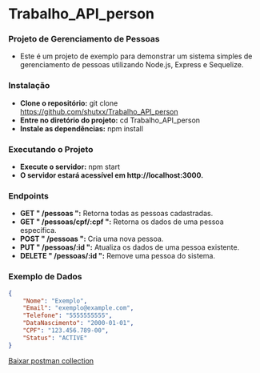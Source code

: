 # Trabalho_API_person

### Projeto de Gerenciamento de Pessoas
- Este é um projeto de exemplo para demonstrar um sistema simples de gerenciamento de pessoas utilizando Node.js, Express e Sequelize.

### Instalação
- **Clone o repositório:** git clone https://github.com/shutxx/Trabalho_API_person
- **Entre no diretório do projeto:** cd Trabalho_API_person
- **Instale as dependências:** npm install

### Executando o Projeto
- **Execute o servidor:** npm start
- **O servidor estará acessível em http://localhost:3000.**

### Endpoints
- **GET " /pessoas ":** Retorna todas as pessoas cadastradas.
- **GET " /pessoas/cpf/:cpf ":** Retorna os dados de uma pessoa específica.
- **POST " /pessoas ":** Cria uma nova pessoa.
- **PUT " /pessoas/:id ":** Atualiza os dados de uma pessoa existente.
- **DELETE " /pessoas/:id ":** Remove uma pessoa do sistema.

### Exemplo de Dados

```json
{
    "Nome": "Exemplo",
    "Email": "exemplo@example.com",
    "Telefone": "5555555555",
    "DataNascimento": "2000-01-01",
    "CPF": "123.456.789-00",
    "Status": "ACTIVE"
}
```
[Baixar postman collection](https://github.com/shutxx/Trabalho_API_person/blob/main/APIperson.postman_collection.json)
